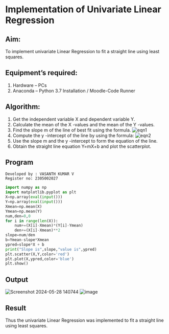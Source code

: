 # Implementation of Univariate Linear Regression
## Aim:
To implement univariate Linear Regression to fit a straight line using least squares.
## Equipment’s required:
1.	Hardware – PCs
2.	Anaconda – Python 3.7 Installation / Moodle-Code Runner
## Algorithm:
1.	Get the independent variable X and dependent variable Y.
2.	Calculate the mean of the X -values and the mean of the Y -values.
3.	Find the slope m of the line of best fit using the formula.
 ![eqn1](./eq1.jpg)
4.	Compute the y -intercept of the line by using the formula:
![eqn2](./eq2.jpg)  
5.	Use the slope m and the y -intercept to form the equation of the line.
6.	Obtain the straight line equation Y=mX+b and plot the scatterplot.
## Program
```
Developed by : VASANTH KUMAR V
Register no: 2305002027
```
```py
import numpy as np 
import matplotlib.pyplot as plt
X=np.array(eval(input()))
Y=np.array(eval(input()))
Xmean=np.mean(X)
Ymean=np.mean(Y)
num,den=0,0
for i in range(len(X)):
    num+=(X[i]-Xmean)*(Y[i]-Ymean)
    den+=(X[i]-Xmean)**2
slope=num/den
b=Ymean-slope*Xmean
ypred=slope*X + b
print("Slope is",slope,"value is",ypred)
plt.scatter(X,Y,color='red')
plt.plot(X,ypred,color='blue')
plt.show()
```
## Output
![Screenshot 2024-05-28 140744](https://github.com/vasanth0228/Univariate-Linear-Regression/assets/155505264/7a163ef5-0c6a-4a6c-90a9-6f9aa3ed6221)
![image](https://github.com/vasanth0228/Univariate-Linear-Regression/assets/155505264/c9ad8953-1581-4489-8740-ab190f8360a9)


## Result
Thus the univariate Linear Regression was implemented to fit a straight line using least squares.

